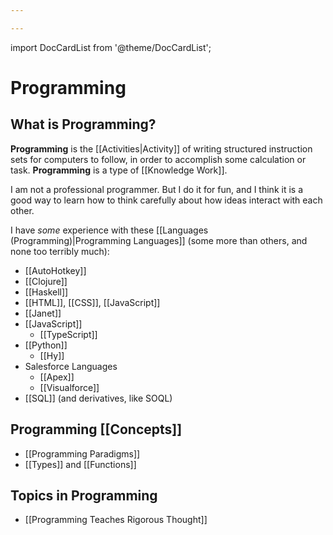 ```yaml
---

---
```


import DocCardList from '@theme/DocCardList';

# Programming

## What is Programming?

**Programming** is the [[Activities|Activity]] of writing structured instruction sets for computers to follow, in order to accomplish some calculation or task. **Programming** is a type of [[Knowledge Work]].

I am not a professional programmer. But I do it for fun, and I think it is a good way to learn how to think carefully about how ideas interact with each other.

I have *some* experience with these [[Languages (Programming)|Programming Languages]] (some more than others, and none too terribly much):

-   [[AutoHotkey]]
-   [[Clojure]]
-   [[Haskell]]
-   [[HTML]], [[CSS]], [[JavaScript]]
-   [[Janet]]
-   [[JavaScript]]
    -   [[TypeScript]]
-   [[Python]]
    -   [[Hy]]
-   Salesforce Languages
    -   [[Apex]]
    -   [[Visualforce]]
-   [[SQL]] (and derivatives, like SOQL)

## Programming [[Concepts]]

-   [[Programming Paradigms]]
-   [[Types]] and [[Functions]]

## Topics in Programming

-   [[Programming Teaches Rigorous Thought]]

<DocCardList />
